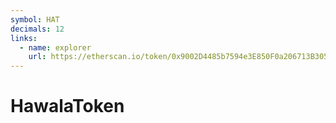 ```yaml
---
symbol: HAT
decimals: 12
links:
  - name: explorer
    url: https://etherscan.io/token/0x9002D4485b7594e3E850F0a206713B305113f69e
---
```


# HawalaToken
